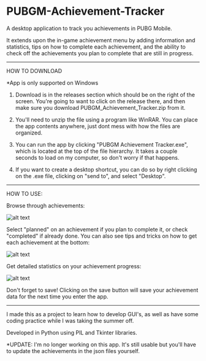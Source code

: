 # PUBGM-Achievement-Tracker

A desktop application to track you achievements in PUBG Mobile.

It extends upon the in-game achievement menu by adding information and statistics, tips on how to complete
each achievement, and the ability to check off the achievements you plan to complete that are still in progress.

-----------------------------------------------------------------------------------------------------------------------

HOW TO DOWNLOAD

\*App is only supported on Windows

1. Download is in the releases section which should be on the right of the screen. You're going to want to click on the 
release there, and then make sure you download PUBGM_Achievement_Tracker.zip from it.

2. You'll need to unzip the file using a program like WinRAR. You can place the app contents anywhere, just dont mess 
with how the files are organized.

3. You can run the app by clicking "PUBGM Achievement Tracker.exe", which is located at the top of the file hierarchy.
It takes a couple seconds to load on my computer, so don't worry if that happens.

4. If you want to create a desktop shortcut, you can do so by right clicking on the .exe file, clicking on "send to",
and select "Desktop".

-----------------------------------------------------------------------------------------------------------------------

HOW TO USE:

Browse through achievements:

![alt text](https://i.imgur.com/5vDlvG3.png)

Select "planned" on an achievement if you plan to complete it, or check "completed" if already done. 
You can also see tips and tricks on how to get each achievement at the bottom:

![alt text](https://i.imgur.com/cXsHohQ.png)

Get detailed statistics on your achievement progress:

![alt text](https://i.imgur.com/u9U7cfY.png)

Don't forget to save! Clicking on the save button will save your achievement data for the next time you enter the app.

-----------------------------------------------------------------------------------------------------------------------

I made this as a project to learn how to develop GUI's, as well as have some coding practice
while I was taking the summer off.

Developed in Python using PIL and Tkinter libraries.

\*UPDATE: I'm no longer working on this app. It's still usable but you'll have to update the achievements in the json files yourself.
